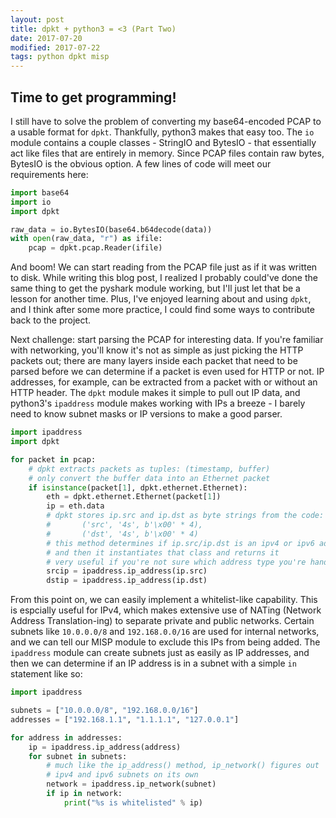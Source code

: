 ```yaml
---
layout: post
title: dpkt + python3 = <3 (Part Two)
date: 2017-07-20
modified: 2017-07-22
tags: python dpkt misp
---
```

## Time to get programming!
I still have to solve the problem of converting my base64-encoded PCAP to a usable format for `dpkt`. Thankfully, python3 makes that easy too.
The `io` module contains a couple classes - StringIO and BytesIO - that essentially act like files that are entirely in memory. Since PCAP files contain raw bytes, BytesIO is the obvious option.
A few lines of code will meet our requirements here:

``` python
import base64
import io
import dpkt

raw_data = io.BytesIO(base64.b64decode(data))
with open(raw_data, "r") as ifile:
    pcap = dpkt.pcap.Reader(ifile)
```

And boom! We can start reading from the PCAP file just as if it was written to disk. While writing this blog post, I realized I probably could've done the same thing to get the pyshark module working, but I'll just let that be a lesson for another time.
Plus, I've enjoyed learning about and using `dpkt`, and I think after some more practice, I could find some ways to contribute back to the project.

Next challenge: start parsing the PCAP for interesting data. If you're familiar with networking, you'll know it's not as simple as just picking the HTTP packets out; there are many layers inside each packet that need to be parsed before we can determine if a packet is even used for HTTP or not.
IP addresses, for example, can be extracted from a packet with or without an HTTP header. The `dpkt` module makes it simple to pull out IP data, and python3's `ipaddress` module makes working with IPs a breeze - I barely need to know subnet masks or IP versions to make a good parser.

``` python
import ipaddress
import dpkt

for packet in pcap:
    # dpkt extracts packets as tuples: (timestamp, buffer)
    # only convert the buffer data into an Ethernet packet
    if isinstance(packet[1], dpkt.ethernet.Ethernet):
        eth = dpkt.ethernet.Ethernet(packet[1])
        ip = eth.data
        # dpkt stores ip.src and ip.dst as byte strings from the code:
        #       ('src', '4s', b'\x00' * 4),
        #       ('dst', '4s', b'\x00' * 4)
        # this method determines if ip.src/ip.dst is an ipv4 or ipv6 address
        # and then it instantiates that class and returns it
        # very useful if you're not sure which address type you're handling
        srcip = ipaddress.ip_address(ip.src)
        dstip = ipaddress.ip_address(ip.dst)
```

From this point on, we can easily implement a whitelist-like capability.
This is espcially useful for IPv4, which makes extensive use of NATing (Network Address Translation-ing) to separate private and public networks. Certain subnets like `10.0.0.0/8` and `192.168.0.0/16` are used for internal networks, and we can tell our MISP module to exclude this IPs from being added.
The `ipaddress` module can create subnets just as easily as IP addresses, and then we can determine if an IP address is in a subnet with a simple `in` statement like so:

``` python
import ipaddress

subnets = ["10.0.0.0/8", "192.168.0.0/16"]
addresses = ["192.168.1.1", "1.1.1.1", "127.0.0.1"]

for address in addresses:
    ip = ipaddress.ip_address(address)
    for subnet in subnets:
        # much like the ip_address() method, ip_network() figures out
        # ipv4 and ipv6 subnets on its own
        network = ipaddress.ip_network(subnet)
        if ip in network:
            print("%s is whitelisted" % ip)
```
